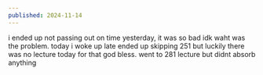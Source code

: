 ```yaml
---
published: 2024-11-14
---
```


i ended up not passing out on time yesterday, it was so bad idk waht was the problem. today i woke up late ended up skipping 251 but luckily there was no lecture today for that god bless. went to 281 lecture but didnt absorb anything